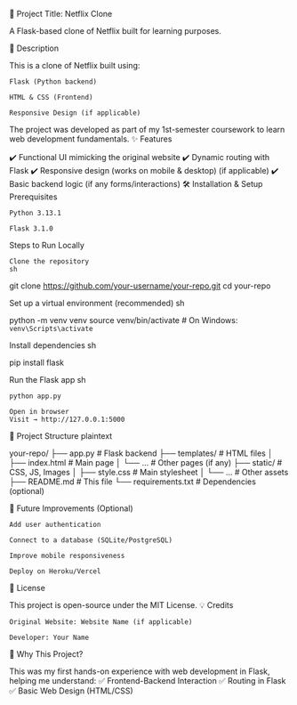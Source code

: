 📌 Project Title: Netflix Clone

A Flask-based clone of Netflix built for learning purposes.

📝 Description

This is a clone of Netflix built using:

    Flask (Python backend)

    HTML & CSS (Frontend)

    Responsive Design (if applicable)

The project was developed as part of my 1st-semester coursework to learn web development fundamentals.
✨ Features

✔️ Functional UI mimicking the original website
✔️ Dynamic routing with Flask
✔️ Responsive design (works on mobile & desktop) (if applicable)
✔️ Basic backend logic (if any forms/interactions)
🛠️ Installation & Setup
Prerequisites

    Python 3.13.1

    Flask 3.1.0

Steps to Run Locally

    Clone the repository
    sh

git clone https://github.com/your-username/your-repo.git
cd your-repo

Set up a virtual environment (recommended)
sh

python -m venv venv
source venv/bin/activate  # On Windows: `venv\Scripts\activate`

Install dependencies
sh

pip install flask

Run the Flask app
sh

    python app.py

    Open in browser
    Visit → http://127.0.0.1:5000

📂 Project Structure
plaintext

your-repo/
├── app.py                # Flask backend
├── templates/            # HTML files
│   ├── index.html        # Main page
│   └── ...               # Other pages (if any)
├── static/               # CSS, JS, Images
│   ├── style.css         # Main stylesheet
│   └── ...               # Other assets
├── README.md             # This file
└── requirements.txt      # Dependencies (optional)

🚀 Future Improvements (Optional)

    Add user authentication

    Connect to a database (SQLite/PostgreSQL)

    Improve mobile responsiveness

    Deploy on Heroku/Vercel

📜 License

This project is open-source under the MIT License.
💡 Credits

    Original Website: Website Name (if applicable)

    Developer: Your Name

🔹 Why This Project?

This was my first hands-on experience with web development in Flask, helping me understand:
✅ Frontend-Backend Interaction
✅ Routing in Flask
✅ Basic Web Design (HTML/CSS)
